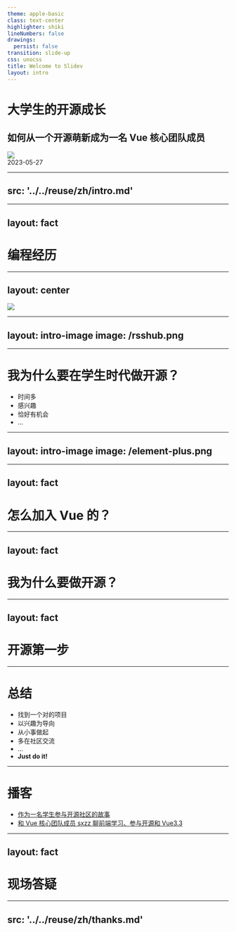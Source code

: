 ```yaml
---
theme: apple-basic
class: text-center
highlighter: shiki
lineNumbers: false
drawings:
  persist: false
transition: slide-up
css: unocss
title: Welcome to Slidev
layout: intro
---
```


# 大学生的开源成长
## 如何从一个开源萌新成为一名 Vue 核心团队成员

<div class="abs-br mx-10 my-8 flex scale-120">
  <div class="ml-3 flex flex-col text-right gap-1">
    <img
      src="/ospp.png" w-20 opacity="70"
    />
    <div class="text-sm opacity-50 font-mono">2023-05-27</div>
  </div>
</div>

---
src: '../../reuse/zh/intro.md'
---

---
layout: fact
---

# 编程经历


---
layout: center
---

<img src="/book.png" h-130 />

---
layout: intro-image
image: /rsshub.png
---

---

# 我为什么要在学生时代做开源？

- 时间多
- 感兴趣
- 恰好有机会
- ...

---
layout: intro-image
image: /element-plus.png
---

---
layout: fact
---

# 怎么加入 Vue 的？

---
layout: fact
---

# 我为什么要做开源？

---
layout: fact
---

# 开源第一步

---

# 总结

- 找到一个对的项目
- 以兴趣为导向
- 从小事做起
- 多在社区交流
- ...
- **Just do it!**

---

# 播客

- [作为一名学生参与开源社区的故事](https://www.xiaoyuzhoufm.com/episode/633f91961aeb0012dbc36f55)
- [和 Vue 核心团队成员 sxzz 聊前端学习、参与开源和 Vue3.3](https://www.xiaoyuzhoufm.com/episode/646cd4901672628240ddda8e)

<div flex gap5>
  <Tweet id="1661023109942771713" class="flex-1" h-100 overflow-hidden />
  <Tweet id="1578223061786333184" class="flex-1" h-100 overflow-hidden />
</div>

---
layout: fact
---

# 现场答疑

---
src: '../../reuse/zh/thanks.md'
---
